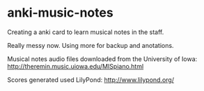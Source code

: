 anki-music-notes
================

Creating a anki card to learn musical notes in the staff.

Really messy now. Using more for backup and anotations.

Musical notes audio files downloaded from the University of Iowa:
http://theremin.music.uiowa.edu/MISpiano.html

Scores generated used LilyPond: 
http://www.lilypond.org/


